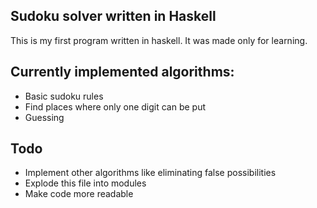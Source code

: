 ## Sudoku solver written in Haskell

This is my first program written in haskell. It was made only for learning.

## Currently implemented algorithms:
- Basic sudoku rules
- Find places where only one digit can be put
- Guessing

## Todo
- Implement other algorithms like eliminating false possibilities
- Explode this file into modules
- Make code more readable


